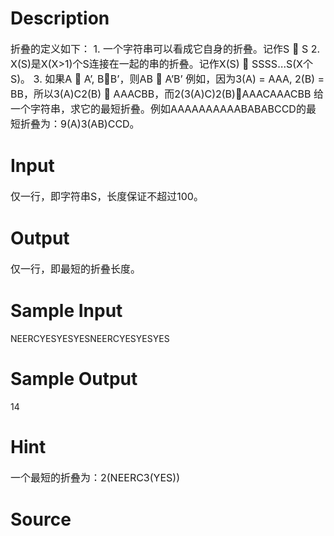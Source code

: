 
# Description

<div class="content"><p><span style="font-size: medium;">折叠的定义如下： 1. 一个字符串可以看成它自身的折叠。记作S  S 2. X(S)是X(X&gt;1)个S连接在一起的串的折叠。记作X(S)  SSSS…S(X个S)。 3. 如果A  A’, BB’，则AB  A’B’ 例如，因为3(A) = AAA, 2(B) = BB，所以3(A)C2(B)  AAACBB，而2(3(A)C)2(B)AAACAAACBB 给一个字符串，求它的最短折叠。例如AAAAAAAAAABABABCCD的最短折叠为：9(A)3(AB)CCD。</span></p></div>

# Input

<div class="content"><p><span style="font-size: medium;">仅一行，即字符串S，长度保证不超过100。</span></p></div>

# Output

<div class="content"><p><span style="font-size: medium;">仅一行，即最短的折叠长度。</span></p></div>

# Sample Input

<div class="content"><span class="sampledata">NEERCYESYESYESNEERCYESYESYES</span></div>

# Sample Output

<div class="content"><span class="sampledata">14</span></div>

# Hint

<div class="content"><p></p><p><span style="font-size: medium;">一个最短的折叠为：2(NEERC3(YES))</span></p><p></p></div>

# Source

<div class="content"><p><a href="problemset.php?search="></a></p></div>


